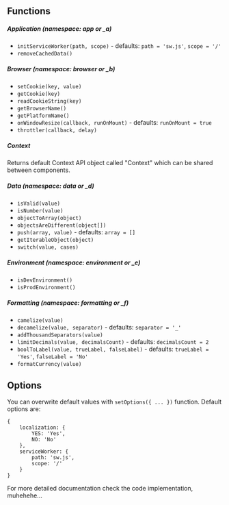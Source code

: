 ## Functions

##### Application (namespace: app or _a)
- `initServiceWorker(path, scope)` - defaults: `path = 'sw.js'`, `scope = '/'`
- `removeCachedData()`

##### Browser (namespace: browser or _b)
- `setCookie(key, value)`
- `getCookie(key)`
- `readCookieString(key)`
- `getBrowserName()`
- `getPlatformName()`
- `onWindowResize(callback, runOnMount)` - defaults: `runOnMount = true`
- `throttler(callback, delay)`

##### Context
Returns default Context API object called "Context" which can be shared between components.

##### Data (namespace: data or _d)
- `isValid(value)`
- `isNumber(value)`
- `objectToArray(object)`
- `objectsAreDifferent(object[])`
- `push(array, value)` - defaults: `array = []`
- `getIterableObject(object)`
- `switch(value, cases)`

##### Environment (namespace: environment or _e)
- `isDevEnvironment()`
- `isProdEnvironment()`

##### Formatting (namespace: formatting or _f)
- `camelize(value)`
- `decamelize(value, separator)` - defaults: `separator = '_'`
- `addThousandSeparators(value)`
- `limitDecimals(value, decimalsCount)` - defaults: `decimalsCount = 2`
- `boolToLabel(value, trueLabel, falseLabel)` - defaults: `trueLabel = 'Yes'`, `falseLabel = 'No'`
- `formatCurrency(value)`

## Options
You can overwrite default values with `setOptions({ ... })` function. Default options are:
```
{
    localization: {
        YES: 'Yes',
        NO: 'No'
    },
    serviceWorker: {
        path: 'sw.js',
        scope: '/'
    }
}
```

For more detailed documentation check the code implementation, muhehehe...
